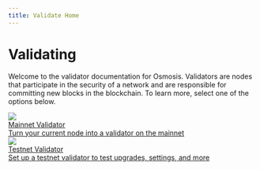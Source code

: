 ```yaml
---
title: Validate Home
---
```


# Validating

Welcome to the validator documentation for Osmosis. Validators are nodes that participate in the security of a network and are responsible for committing new blocks in the blockchain. To learn more, select one of the options below.
<div class="cards twoColumn">
  <a href="/osmosis/validators/validating-mainnet.html" class="card">
    <img src="/osmosis/img/osmosis.svg"/>
    <div class="title">
      Mainnet Validator
    </div>
    <div class="text">
      Turn your current node into a validator on the mainnet
    </div>
  </a>
  <a href="/osmosis/validators/validating-testnet.html" class="card">
    <img src="/osmosis/img/osmosis.svg"/>
    <div class="title">
      Testnet Validator
    </div>
    <div class="text">
      Set up a testnet validator to test upgrades, settings, and more
    </div>
  </a>

</div>